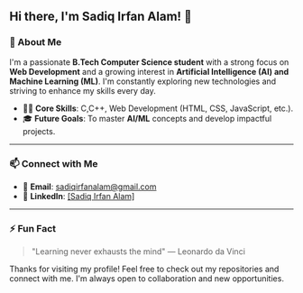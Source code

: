 ## Hi there, I'm Sadiq Irfan Alam! 👋

### 🚀 About Me
I'm a passionate **B.Tech Computer Science student**  with a strong focus on **Web Development** and a growing interest in **Artificial Intelligence (AI) and Machine Learning (ML)**. I'm constantly exploring new technologies and striving to enhance my skills every day.

- 👨‍💻 **Core Skills**: C,C++, Web Development (HTML, CSS, JavaScript, etc.).
- 🎓 **Future Goals**: To master **AI/ML** concepts and develop impactful projects.
---

### 📫 Connect with Me
- 📧 **Email**: sadiqirfanalam@gmail.com
- 💼 **LinkedIn**: [[Sadiq Irfan Alam]](https://www.linkedin.com/in/sadiq-irfan-alam-206404259/)

---

### ⚡ Fun Fact
> "Learning never exhausts the mind" — Leonardo da Vinci

Thanks for visiting my profile! Feel free to check out my repositories and connect with me. I'm always open to collaboration and new opportunities.



<!--
**wolfcoder786/wolfcoder786** is a ✨ _special_ ✨ repository because its `README.md` (this file) appears on your GitHub profile.

Here are some ideas to get you started:

- 🔭 I’m currently working on ...
- 🌱 I’m currently learning ...
- 👯 I’m looking to collaborate on ...
- 🤔 I’m looking for help with ...
- 💬 Ask me about ...
- 📫 How to reach me: ...
- 😄 Pronouns: ...
- ⚡ Fun fact: ...
-->
